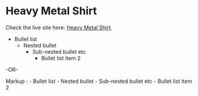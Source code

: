 # Heavy Metal Shirt

Check the live site here:
[Heavy Metal Shirt](https://github.com/facebook/create-react-app).

 * Bullet list
    * Nested bullet
        * Sub-nested bullet etc
           * Bullet list item 2

-OR-

 Markup : - Bullet list
              - Nested bullet
                  - Sub-nested bullet etc
          - Bullet list item 2